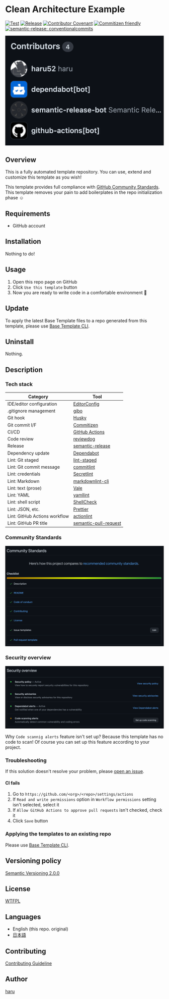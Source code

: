 # Clean Architecture Example

[![Test](https://github.com/haru52/clean_architecture_example/actions/workflows/test.yml/badge.svg)](https://github.com/haru52/clean_architecture_example/actions/workflows/test.yml)
[![Release](https://github.com/haru52/clean_architecture_example/actions/workflows/release.yml/badge.svg)](https://github.com/haru52/clean_architecture_example/actions/workflows/release.yml)
[![Contributor Covenant](https://img.shields.io/badge/Contributor%20Covenant-2.1-4baaaa.svg)](CODE_OF_CONDUCT.md)
[![Commitizen friendly](https://img.shields.io/badge/commitizen-friendly-brightgreen.svg)](https://commitizen.github.io/cz-cli/)
[![semantic-release: conventionalcommits](https://img.shields.io/badge/semantic--release-conventionalcommits-e10079?logo=semantic-release)](https://github.com/semantic-release/semantic-release)

[![Contributors](images/contributors.png)](https://github.com/haru52/clean_architecture_example/graphs/contributors)

## Overview

This is a fully automated template repository. You can use, extend and customize this template as you wish!

This template provides full compliance with [GitHub Community Standards](https://github.com/haru52/clean_architecture_example/community). This template removes your pain to add boilerplates in the repo initialization phase ☺️

## Requirements

- GitHub account

## Installation

Nothing to do!

## Usage

1. Open this repo page on GitHub
2. Click `Use this template` button
3. Now you are ready to write code in a comfortable environment 🎉

## Update

To apply the latest Base Template files to a repo generated from this template, please use [Base Template CLI][base-template-cli].

## Uninstall

Nothing.

## Description

### Tech stack

| Category                      | Tool                                                                                  |
| ----------------------------- | ------------------------------------------------------------------------------------- |
| IDE/editor configuration      | [EditorConfig](https://editorconfig.org/)                                             |
| .gitignore management         | [gibo](https://github.com/simonwhitaker/gibo#readme)                                  |
| Git hook                      | [Husky](https://typicode.github.io/husky)                                             |
| Git commit I/F                | [Commitizen](https://commitizen.github.io/cz-cli/)                                    |
| CI/CD                         | [GitHub Actions](https://github.com/features/actions)                                 |
| Code review                   | [reviewdog](https://github.com/reviewdog/reviewdog#readme)                            |
| Release                       | [semantic-release](https://semantic-release.gitbook.io/semantic-release/)             |
| Dependency update             | [Dependabot](https://docs.github.com/en/code-security/dependabot)                     |
| Lint: Git staged              | [lint-staged](https://github.com/okonet/lint-staged#readme)                           |
| Lint: Git commit message      | [commitlint](https://commitlint.js.org/)                                              |
| Lint: credentials             | [Secretlint](https://github.com/secretlint/secretlint#readme)                         |
| Lint: Markdown                | [markdownlint-cli](https://github.com/igorshubovych/markdownlint-cli#readme)          |
| Lint: text (prose)            | [Vale](https://vale.sh/)                                                              |
| Lint: YAML                    | [yamllint](https://yamllint.readthedocs.io/)                                          |
| Lint: shell script            | [ShellCheck](https://github.com/koalaman/shellcheck#readme)                           |
| Lint: JSON, etc.              | [Prettier](https://prettier.io/)                                                      |
| Lint: GitHub Actions workflow | [actionlint](https://github.com/rhysd/actionlint#readme)                              |
| Lint: GitHub PR title         | [semantic-pull-request](https://github.com/marketplace/actions/semantic-pull-request) |

<!-- vale Microsoft.Headings = NO -->
### Community Standards
<!-- vale Microsoft.Headings = YES -->

[![Community Standards](images/community_standards.png)](https://github.com/haru52/clean_architecture_example/community)

### Security overview

[![Security overview](images/security_overview.png)](https://github.com/haru52/clean_architecture_example/security)

Why `Code scannig alerts` feature isn't set up? Because this template has no code to scan! Of course you can set up this feature according to your project.

### Troubleshooting

If this solution doesn't resolve your problem, please [open an issue](https://github.com/haru52/clean_architecture_example/issues/new/choose).

<!-- vale Microsoft.HeadingAcronyms = NO -->
#### CI fails
<!-- vale Microsoft.HeadingAcronyms = YES -->

1. Go to `https://github.com/<org>/<repo>/settings/actions`
2. If `Read and write permissions` option in `Workflow permissions` setting isn't selected, select it
3. If `Allow GitHub Actions to approve pull requests` isn't checked, check it
4. Click `Save` button

### Applying the templates to an existing repo

Please use [Base Template CLI][base-template-cli].

## Versioning policy

[Semantic Versioning 2.0.0](https://semver.org/spec/v2.0.0.html)

## License

[WTFPL](LICENSE)

## Languages

- English (this repo. original)
- [日本語](https://github.com/haru52/clean_architecture_example_ja#readme)

## Contributing

[Contributing Guideline](CONTRIBUTING.md)

<!-- vale Microsoft.Vocab = NO -->
## Author
<!-- vale Microsoft.Vocab = YES -->

[haru](https://haru52.com/)

[base-template-cli]: https://github.com/haru52/clean_architecture_example_cli#readme
